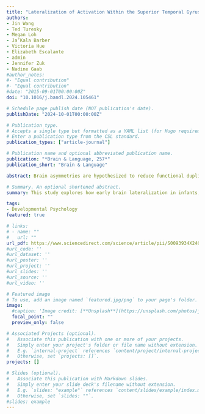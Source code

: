 ```yaml
---
title: "Lateralization of Activation Within the Superior Temporal Gyrus During Speech Perception in Sleeping Infants is Associated with Subsequent Language Skills in Kindergarten: A Passive Listening Task-fMRI Study"
authors:
- Jin Wang
- Ted Turesky
- Megan Loh
- Ja’Kala Barber
- Victoria Hue
- Elizabeth Escalante
- admin
- Jennifer Zuk
- Nadine Gaab
#author_notes:
#- "Equal contribution"
#- "Equal contribution"
#date: "2015-09-01T00:00:00Z"
doi: "10.1016/j.bandl.2024.105461"

# Schedule page publish date (NOT publication's date).
publishDate: "2024-10-01T00:00:00Z"

# Publication type.
# Accepts a single type but formatted as a YAML list (for Hugo requirements).
# Enter a publication type from the CSL standard.
publication_types: ["article-journal"]

# Publication name and optional abbreviated publication name.
publication: "*Brain & Language, 257*"
publication_short: "Brain & Language"

abstract: Brain asymmetries are hypothesized to reduce functional duplication and thus have evolutionary advantages. The goal of this study was to examine whether early brain lateralization contributes to skill development within the speech-language domain. To achieve this goal, 25 infants (2–13 months old) underwent behavioral language examination and fMRI during sleep while listening to forward and backward speech, and then were assessed on various language skills at 55–69 months old. We observed that infant functional lateralization of the superior temporal gyrus (STG) for forward > backward speech was associated with phonological, vocabulary, and expressive language skills 4 to 5 years later. However, we failed to observe that infant language skills or the anatomical lateralization of STG were related to subsequent language skills. Overall, our findings suggest that infant functional lateralization of STG for speech perception may scaffold subsequent language acquisition, supporting the hypothesis that functional hemisphere asymmetries are advantageous.

# Summary. An optional shortened abstract.
summary: This study explores how early brain lateralization in infants, particularly within the superior temporal gyrus during speech perception, is associated with enhanced language skills years later, supporting the idea that functional brain asymmetries may have developmental benefits.

tags:
- Developmental Psychology
featured: true

# links:
# - name: ""
#   url: ""
url_pdf: https://www.sciencedirect.com/science/article/pii/S0093934X24000841
#url_code: ''
#url_dataset: ''
#url_poster: ''
#url_project: ''
#url_slides: ''
#url_source: ''
#url_video: ''

# Featured image
# To use, add an image named `featured.jpg/png` to your page's folder. 
image:
  #caption: 'Image credit: [**Unsplash**](https://unsplash.com/photos/jdD8gXaTZsc)'
  focal_point: ""
  preview_only: false

# Associated Projects (optional).
#   Associate this publication with one or more of your projects.
#   Simply enter your project's folder or file name without extension.
#   E.g. `internal-project` references `content/project/internal-project/index.md`.
#   Otherwise, set `projects: []`.
projects: []

# Slides (optional).
#   Associate this publication with Markdown slides.
#   Simply enter your slide deck's filename without extension.
#   E.g. `slides: "example"` references `content/slides/example/index.md`.
#   Otherwise, set `slides: ""`.
#slides: example
---
```



